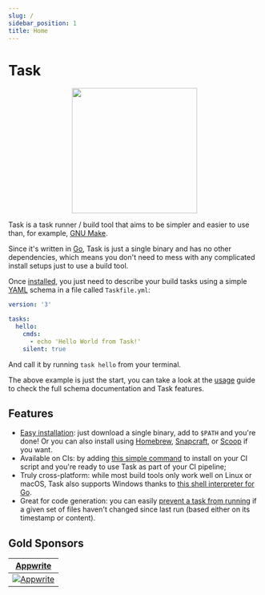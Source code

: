 ```yaml
---
slug: /
sidebar_position: 1
title: Home
---
```


# Task

<div align="center">
  <img id="logo" src="img/logo.svg" height="250px" width="250px" />
</div>

Task is a task runner / build tool that aims to be simpler and easier to use than, for example, [GNU Make][make].

Since it's written in [Go][go], Task is just a single binary and has no other dependencies, which means you don't need to mess with any complicated install setups just to use a build tool.

Once [installed](installation.md), you just need to describe your build tasks using a simple [YAML][yaml] schema in a file called `Taskfile.yml`:

```yaml title="Taskfile.yml"
version: '3'

tasks:
  hello:
    cmds:
      - echo 'Hello World from Task!'
    silent: true
```

And call it by running `task hello` from your terminal.

The above example is just the start, you can take a look at the [usage](/usage) guide to check the full schema documentation and Task features.

## Features

- [Easy installation](installation.md): just download a single binary, add to `$PATH` and you're done! Or you can also install using [Homebrew][homebrew], [Snapcraft][snapcraft], or [Scoop][scoop] if you want.
- Available on CIs: by adding [this simple command](installation.md#install-script) to install on your CI script and you're ready to use Task as part of your CI pipeline;
- Truly cross-platform: while most build tools only work well on Linux or macOS, Task also supports Windows thanks to [this shell interpreter for Go][sh].
- Great for code generation: you can easily [prevent a task from running](/usage#prevent-unnecessary-work) if a given set of files haven't changed since last run (based either on its timestamp or content).

## Gold Sponsors

<div class="gold-sponsors">

| [Appwrite](https://appwrite.io/?utm_source=taskfile.dev&utm_medium=website&utm_campaign=task_oss_fund)                       |
| ---------------------------------------------------------------------------------------------------------------------------- |
| [![Appwrite](/img/appwrite.svg)](https://appwrite.io/?utm_source=taskfile.dev&utm_medium=website&utm_campaign=task_oss_fund) |

</div>

<!-- prettier-ignore-start -->

<!-- prettier-ignore-end -->
[make]: https://www.gnu.org/software/make/
[go]: https://go.dev/
[yaml]: http://yaml.org/
[homebrew]: https://brew.sh/
[snapcraft]: https://snapcraft.io/
[scoop]: https://scoop.sh/
[sh]: https://github.com/mvdan/sh
